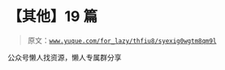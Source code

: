 # 【其他】19 篇

> 原文：[`www.yuque.com/for_lazy/thfiu8/syexig0wgtm8qm9l`](https://www.yuque.com/for_lazy/thfiu8/syexig0wgtm8qm9l)

公众号懒人找资源，懒人专属群分享